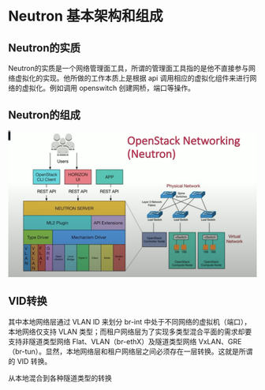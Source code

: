 # Neutron 基本架构和组成
## Neutron的实质
Neutron的实质是一个网络管理面工具，所谓的管理面工具指的是他不直接参与网络虚拟化的实现。他所做的工作本质上是根据 api 调用相应的虚拟化组件来进行网络的虚拟化。例如调用 openswitch 创建网桥，端口等操作。

## Neutron的组成
![](./pics/neutron-view.png)




## VID转换
其中本地网络层通过 VLAN ID 来划分 br-int 中处于不同网络的虚拟机（端口），本地网络仅支持 VLAN 类型；而租户网络层为了实现多类型混合平面的需求却要支持非隧道类型网络 Flat、VLAN（br-ethX）及隧道类型网络 VxLAN、GRE（br-tun）。显然，本地网络层和租户网络层之间必须存在一层转换。这就是所谓的 VID 转换。

从本地混合到各种隧道类型的转换